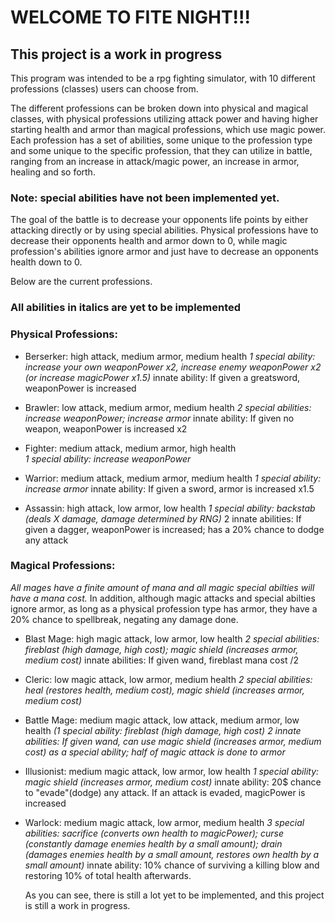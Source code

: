 # WELCOME TO FITE NIGHT!!!

## This project is a work in progress

This program was intended to be a rpg fighting simulator, with 10 different professions (classes) users can choose from.

The different professions can be broken down into physical and magical classes, with physical professions utilizing attack power and having higher starting health and armor than magical professions, which use magic power. Each profession has a set of abilities, some unique to the profession type and some unique to the specific profession, that they can utilize in battle, ranging from an increase in attack/magic power, an increase in armor, healing and so forth.

### Note: special abilities have not been implemented yet.

The goal of the battle is to decrease your opponents life points by either attacking directly or by using special abilities. Physical professions have to decrease their opponents health and armor down to 0, while magic profession's abilities ignore armor and just have to decrease an opponents health down to 0.

Below are the current professions.

### All abilities in italics are yet to be implemented

### Physical Professions:

- Berserker: high attack, medium armor, medium health
          *1 special ability: increase your own weaponPower x2, increase enemy weaponPower x2 (or increase magicPower x1.5)*
          innate ability: If given a greatsword, weaponPower is increased

- Brawler: low attack, medium armor, medium health
        *2 special abilities: increase weaponPower; increase armor*
        innate ability: If given no weapon, weaponPower is increased x2

- Fighter: medium attack, medium armor, high health                            
        *1 special ability: increase weaponPower*

- Warrior: medium attack, medium armor, medium health
        *1 special ability: increase armor*
        innate ability: If given a sword, armor is increased x1.5

- Assassin: high attack, low armor, low health
        *1 special ability: backstab (deals X damage, damage determined by RNG)*
        2 innate abilities: If given a dagger, weaponPower is increased; has a 20% chance to dodge any attack

### Magical Professions:

*All mages have a finite amount of mana and all magic special abilties will have a mana cost.* In addition, although magic attacks and special abilties ignore armor, as long as a physical profession type has armor, they have a 20% chance to spellbreak, negating any damage done.

- Blast Mage: high magic attack, low armor, low health
        *2 special abilities: fireblast (high damage, high cost); magic shield (increases armor, medium cost)*
        innate abilities: If given wand, fireblast mana cost /2

- Cleric: low magic attack, low armor, medium health
        *2 special abilities: heal (restores health, medium cost), magic shield (increases armor, medium cost)*

- Battle Mage: medium magic attack, low attack, medium armor, low health
        *(1 special ability: fireblast (high damage, high cost)*
        *2 innate abilities: If given wand, can use magic shield (increases armor, medium cost) as a special ability; half of magic attack is done to armor*

- Illusionist: medium magic attack, low armor, low health
        *1 special ability: magic shield (increases armor, medium cost)*
        innate ability: 20$ chance to "evade"(dodge) any attack. If an attack is evaded, magicPower is increased

- Warlock: medium magic attack, low armor, medium health
        *3 special abilities: sacrifice (converts own health to magicPower); curse (constantly damage enemies health by a small amount); drain (damages enemies health by a small amount, restores own health by a small amount)*
        innate ability: 10% chance of surviving a killing blow and restoring 10% of total health afterwards.

  As you can see, there is still a lot yet to be implemented, and this project is still a work in progress.
